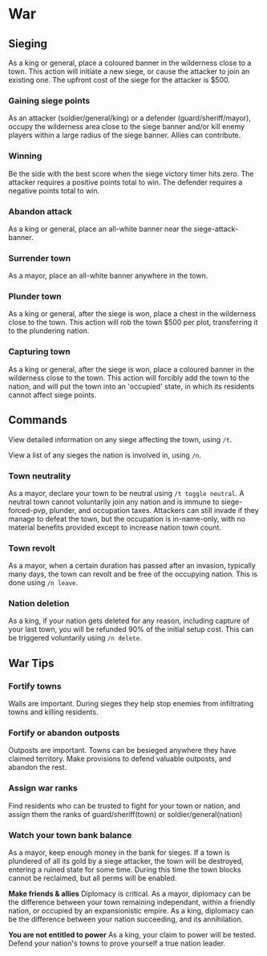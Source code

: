# War

## Sieging

As a king or general, place a coloured banner in the wilderness close to a town. This action will initiate a new siege, or cause the attacker to join an existing one. The upfront cost of the siege for the attacker is $500.

### Gaining siege points
As an attacker (soldier/general/king) or a defender (guard/sheriff/mayor), occupy the wilderness area close to the siege banner and/or kill enemy players within a large radius of the siege banner. Allies can contribute.

### Winning
Be the side with the best score when the siege victory timer hits zero. The attacker requires a positive points total to win. The defender requires a negative points total to win.

### Abandon attack
As a king or general, place an all-white banner near the siege-attack-banner.

### Surrender town
As a mayor, place an all-white banner anywhere in the town.

### Plunder town
As a king or general, after the siege is won, place a chest in the wilderness close to the town. This action will rob the town $500 per plot, transferring it to the plundering nation.

### Capturing town
As a king or general, after the siege is won, place a coloured banner in the wilderness close to the town. This action will forcibly add the town to the nation, and will put the town into an 'occupied' state, in which its residents cannot affect siege points. 

## Commands

View detailed information on any siege affecting the town, using `/t`.

View a list of any sieges the nation is involved in, using `/n`.

### Town neutrality
As a mayor, declare your town to be neutral using `/t toggle neutral`. A neutral town cannot voluntarily join any nation and is immune to siege-forced-pvp, plunder, and occupation taxes. Attackers can still invade if they manage to defeat the town, but the occupation is in-name-only, with no material benefits provided except to increase nation town count.

### Town revolt
As a mayor, when a certain duration has passed after an invasion, typically many days, the town can revolt and be free of the occupying nation. This is done using `/n leave`.

### Nation deletion
As a king, if your nation gets deleted for any reason, including capture of your last town, you will be refunded 90% of the initial setup cost. This can be triggered voluntarily using `/n delete`.

## War Tips

### Fortify towns
Walls are important. During sieges they help stop enemies from infiltrating towns and killing residents.

### Fortify or abandon outposts
Outposts are important. Towns can be besieged anywhere they have claimed territory.  Make provisions to defend valuable outposts, and abandon the rest.

### Assign war ranks
Find residents who can be trusted to fight for your town or nation, and assign them the ranks of guard/sheriff(town) or soldier/general(nation)

### Watch your town bank balance
As a mayor, keep enough money in the bank for sieges. If a town is plundered of all its gold by a siege attacker, the town will be destroyed, entering a ruined state for some time. During this time the town blocks cannot be reclaimed, but all perms will be enabled.

**Make friends & allies**
Diplomacy is critical.  As a mayor, diplomacy can be the difference between your town remaining independant, within a friendly nation, or occupied by an expansionistic empire. As a king, diplomacy can be the difference between your nation succeeding, and its annihilation.

**You are not entitled to power**
As a king, your claim to power will be tested. Defend your nation's towns to prove yourself a true nation leader.

